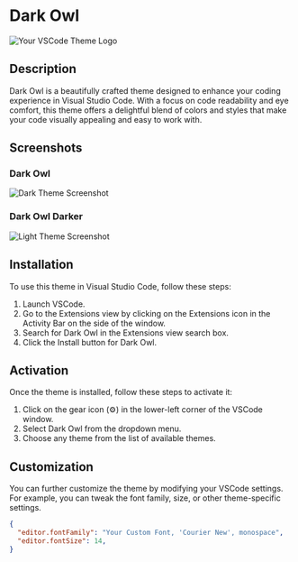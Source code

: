 # Dark Owl

![Your VSCode Theme Logo]([icon.png](https://github.com/hmseeb/dark-owl/assets/74695355/fe7fa706-f1cb-4d1d-b5fd-dca2db5f3629))

## Description

Dark Owl is a beautifully crafted theme designed to enhance your coding experience in Visual Studio Code. With a focus on code readability and eye comfort, this theme offers a delightful blend of colors and styles that make your code visually appealing and easy to work with.

## Screenshots

### Dark Owl

![Dark Theme Screenshot](https://github.com/hmseeb/dark-owl/assets/74695355/cd123faf-7941-45a9-9f55-257fd5a1318c)

### Dark Owl Darker

![Light Theme Screenshot](https://github.com/hmseeb/dark-owl/assets/74695355/88541731-3cf8-4fb5-8fb5-a9e13c3ac7da)

## Installation

To use this theme in Visual Studio Code, follow these steps:

1. Launch VSCode.
2. Go to the Extensions view by clicking on the Extensions icon in the Activity Bar on the side of the window.
3. Search for Dark Owl in the Extensions view search box.
4. Click the Install button for Dark Owl.

## Activation

Once the theme is installed, follow these steps to activate it:

1. Click on the gear icon (⚙️) in the lower-left corner of the VSCode window.
2. Select Dark Owl from the dropdown menu.
3. Choose any theme from the list of available themes.

## Customization

You can further customize the theme by modifying your VSCode settings. For example, you can tweak the font family, size, or other theme-specific settings.

```json
{
  "editor.fontFamily": "Your Custom Font, 'Courier New', monospace",
  "editor.fontSize": 14,
}
